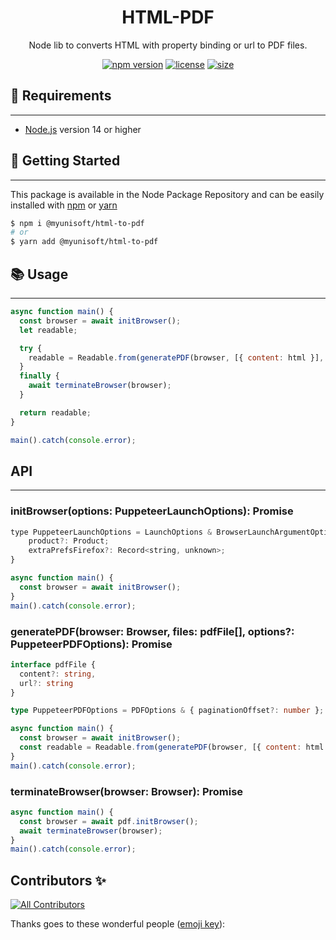 <p align="center"><h1 align="center">
  HTML-PDF
</h1>

<p align="center">
  Node lib to converts HTML with property binding or url to PDF files.
</p>

<p align="center">
    <a href="https://github.com/MyUnisoft/HTML-PDF"><img src="https://img.shields.io/github/package-json/v/MyUnisoft/HTML-PDF?style=flat-square" alt="npm version"></a>
    <a href="https://github.com/MyUnisoft/HTML-PDF"><img src="https://img.shields.io/github/license/MyUnisoft/HTML-PDF?style=flat-square" alt="license"></a>
    <a href="https://github.com/MyUnisoft/HTML-PDF"><img src="https://img.shields.io/github/languages/code-size/MyUnisoft/HTML-PDF?style=flat-square" alt="size"></a>
</p>

## 🚧 Requirements
---
- [Node.js](https://nodejs.org/en/) version 14 or higher

## 🚀 Getting Started
---
This package is available in the Node Package Repository and can be easily installed with [npm](https://doc.npmjs.com/getting-started/what-is-npm) or [yarn](https://yarnpkg.com)

```bash
$ npm i @myunisoft/html-to-pdf
# or
$ yarn add @myunisoft/html-to-pdf
```

## 📚 Usage
---
```js
async function main() {
  const browser = await initBrowser();
  let readable;

  try {
    readable = Readable.from(generatePDF(browser, [{ content: html }], pdfOptions));
  }
  finally {
    await terminateBrowser(browser);
  }

  return readable;
}

main().catch(console.error);
```

## API
---

### initBrowser(options: PuppeteerLaunchOptions): Promise<Browser>

```js
type PuppeteerLaunchOptions = LaunchOptions & BrowserLaunchArgumentOptions & BrowserConnectOptions & {
    product?: Product;
    extraPrefsFirefox?: Record<string, unknown>;
}

async function main() {
  const browser = await initBrowser();
}
main().catch(console.error);
```

### generatePDF(browser: Browser, files: pdfFile[], options?: PuppeteerPDFOptions): Promise<genPDFPayload>

```ts
interface pdfFile {
  content?: string,
  url?: string
}

type PuppeteerPDFOptions = PDFOptions & { paginationOffset?: number };
```

```js
async function main() {
  const browser = await initBrowser();
  const readable = Readable.from(generatePDF(browser, [{ content: html.content }], pdfOptions));
}
main().catch(console.error);
```

### terminateBrowser(browser: Browser): Promise<void>

```js
async function main() {
  const browser = await pdf.initBrowser();
  await terminateBrowser(browser);
}
main().catch(console.error);
```

## Contributors ✨

<!-- ALL-CONTRIBUTORS-BADGE:START - Do not remove or modify this section -->
[![All Contributors](https://img.shields.io/badge/all_contributors-3-orange.svg?style=flat-square)](#contributors-)
<!-- ALL-CONTRIBUTORS-BADGE:END -->

Thanks goes to these wonderful people ([emoji key](https://allcontributors.org/docs/en/emoji-key)):

<!-- ALL-CONTRIBUTORS-LIST:START - Do not remove or modify this section -->
<!-- prettier-ignore-start -->
<!-- markdownlint-disable -->

<!-- markdownlint-restore -->
<!-- prettier-ignore-end -->

<!-- ALL-CONTRIBUTORS-LIST:END -->
